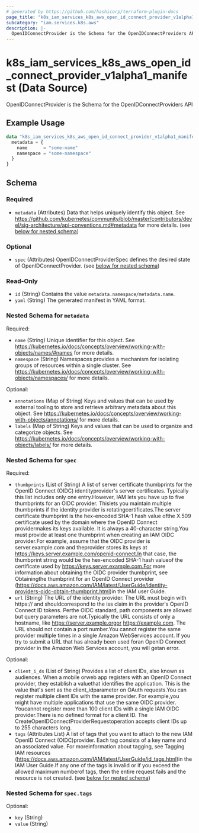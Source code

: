 ```yaml
---
# generated by https://github.com/hashicorp/terraform-plugin-docs
page_title: "k8s_iam_services_k8s_aws_open_id_connect_provider_v1alpha1_manifest Data Source - terraform-provider-k8s"
subcategory: "iam.services.k8s.aws"
description: |-
  OpenIDConnectProvider is the Schema for the OpenIDConnectProviders API
---
```


# k8s_iam_services_k8s_aws_open_id_connect_provider_v1alpha1_manifest (Data Source)

OpenIDConnectProvider is the Schema for the OpenIDConnectProviders API

## Example Usage

```terraform
data "k8s_iam_services_k8s_aws_open_id_connect_provider_v1alpha1_manifest" "example" {
  metadata = {
    name      = "some-name"
    namespace = "some-namespace"
  }
}
```

<!-- schema generated by tfplugindocs -->
## Schema

### Required

- `metadata` (Attributes) Data that helps uniquely identify this object. See https://github.com/kubernetes/community/blob/master/contributors/devel/sig-architecture/api-conventions.md#metadata for more details. (see [below for nested schema](#nestedatt--metadata))

### Optional

- `spec` (Attributes) OpenIDConnectProviderSpec defines the desired state of OpenIDConnectProvider. (see [below for nested schema](#nestedatt--spec))

### Read-Only

- `id` (String) Contains the value `metadata.namespace/metadata.name`.
- `yaml` (String) The generated manifest in YAML format.

<a id="nestedatt--metadata"></a>
### Nested Schema for `metadata`

Required:

- `name` (String) Unique identifier for this object. See https://kubernetes.io/docs/concepts/overview/working-with-objects/names/#names for more details.
- `namespace` (String) Namespaces provides a mechanism for isolating groups of resources within a single cluster. See https://kubernetes.io/docs/concepts/overview/working-with-objects/namespaces/ for more details.

Optional:

- `annotations` (Map of String) Keys and values that can be used by external tooling to store and retrieve arbitrary metadata about this object. See https://kubernetes.io/docs/concepts/overview/working-with-objects/annotations/ for more details.
- `labels` (Map of String) Keys and values that can be used to organize and categorize objects. See https://kubernetes.io/docs/concepts/overview/working-with-objects/labels/ for more details.


<a id="nestedatt--spec"></a>
### Nested Schema for `spec`

Required:

- `thumbprints` (List of String) A list of server certificate thumbprints for the OpenID Connect (OIDC) identityprovider's server certificates. Typically this list includes only one entry.However, IAM lets you have up to five thumbprints for an OIDC provider. Thislets you maintain multiple thumbprints if the identity provider is rotatingcertificates.The server certificate thumbprint is the hex-encoded SHA-1 hash value ofthe X.509 certificate used by the domain where the OpenID Connect providermakes its keys available. It is always a 40-character string.You must provide at least one thumbprint when creating an IAM OIDC provider.For example, assume that the OIDC provider is server.example.com and theprovider stores its keys at https://keys.server.example.com/openid-connect.In that case, the thumbprint string would be the hex-encoded SHA-1 hash valueof the certificate used by https://keys.server.example.com.For more information about obtaining the OIDC provider thumbprint, see Obtainingthe thumbprint for an OpenID Connect provider (https://docs.aws.amazon.com/IAM/latest/UserGuide/identity-providers-oidc-obtain-thumbprint.html)in the IAM user Guide.
- `url` (String) The URL of the identity provider. The URL must begin with https:// and shouldcorrespond to the iss claim in the provider's OpenID Connect ID tokens. Perthe OIDC standard, path components are allowed but query parameters are not.Typically the URL consists of only a hostname, like https://server.example.orgor https://example.com. The URL should not contain a port number.You cannot register the same provider multiple times in a single Amazon WebServices account. If you try to submit a URL that has already been used foran OpenID Connect provider in the Amazon Web Services account, you will getan error.

Optional:

- `client_i_ds` (List of String) Provides a list of client IDs, also known as audiences. When a mobile orweb app registers with an OpenID Connect provider, they establish a valuethat identifies the application. This is the value that's sent as the client_idparameter on OAuth requests.You can register multiple client IDs with the same provider. For example,you might have multiple applications that use the same OIDC provider. Youcannot register more than 100 client IDs with a single IAM OIDC provider.There is no defined format for a client ID. The CreateOpenIDConnectProviderRequestoperation accepts client IDs up to 255 characters long.
- `tags` (Attributes List) A list of tags that you want to attach to the new IAM OpenID Connect (OIDC)provider. Each tag consists of a key name and an associated value. For moreinformation about tagging, see Tagging IAM resources (https://docs.aws.amazon.com/IAM/latest/UserGuide/id_tags.html)in the IAM User Guide.If any one of the tags is invalid or if you exceed the allowed maximum numberof tags, then the entire request fails and the resource is not created. (see [below for nested schema](#nestedatt--spec--tags))

<a id="nestedatt--spec--tags"></a>
### Nested Schema for `spec.tags`

Optional:

- `key` (String)
- `value` (String)
